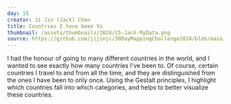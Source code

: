 ```yaml
---
day: 15
creator: Ji Jin (Jack) Chen
title: Countries I have been to
thumbnail: /assets/thumbnails/2024/15-Jack-MyData.png
source: https://github.com/jijinjc/30DayMappingChallenge2024/blob/main/MyData-15.Rmd
---
```


I had the honour of going to many different countries in the world, and I wanted to see exactly how many countries I've been to. Of course, certain countries I travel to and from all the time, and they are distinguished from the ones I have been to only once. Using the Gestalt principles, I highlight which countries fall into which categories, and helps to better visualize these countries.